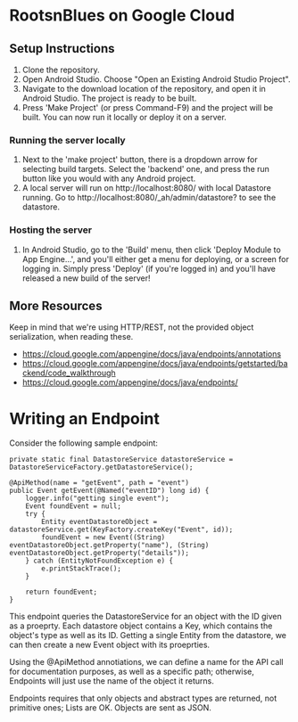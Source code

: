 # RootsnBlues on Google Cloud

## Setup Instructions

1. Clone the repository.
2. Open Android Studio. Choose "Open an Existing Android Studio Project".
3. Navigate to the download location of the repository, and open it in Android Studio. The project is ready to be built.
4. Press 'Make Project' (or press Command-F9) and the project will be built. You can now run it locally or deploy it on a server.


### Running the server locally

1. Next to the 'make project' button, there is a dropdown arrow for selecting build targets. Select the 'backend' one, and press the run button like you would with any Android project.
2. A local server will run on http://localhost:8080/ with local Datastore running. Go to http://localhost:8080/_ah/admin/datastore? to see the datastore.


### Hosting the server

1. In Android Studio, go to the 'Build' menu, then click 'Deploy Module to App Engine...', and you'll either get a menu for deploying, or a screen for logging in. Simply press 'Deploy' (if you're logged in) and you'll have released a new build of the server!


## More Resources
Keep in mind that we're using HTTP/REST, not the provided object serialization, when reading these.

* https://cloud.google.com/appengine/docs/java/endpoints/annotations
* https://cloud.google.com/appengine/docs/java/endpoints/getstarted/backend/code_walkthrough
* https://cloud.google.com/appengine/docs/java/endpoints/


# Writing an Endpoint

Consider the following sample endpoint:

    private static final DatastoreService datastoreService = DatastoreServiceFactory.getDatastoreService();

    @ApiMethod(name = "getEvent", path = "event")
    public Event getEvent(@Named("eventID") long id) {
        logger.info("getting single event");
        Event foundEvent = null;
        try {
            Entity eventDatastoreObject = datastoreService.get(KeyFactory.createKey("Event", id));
            foundEvent = new Event((String) eventDatastoreObject.getProperty("name"), (String) eventDatastoreObject.getProperty("details"));
        } catch (EntityNotFoundException e) {
            e.printStackTrace();
        }

        return foundEvent;
    }

This endpoint queries the DatastoreService for an object with the ID given as a proeprty. Each datastore object contains a Key, which contains the object's type as well as its ID. Getting a single Entity from the datastore, we can then create a new Event object with its proeprties.

Using the @ApiMethod annotiations, we can define a name for the API call for documentation purposes, as well as a specific path; otherwise, Endpoints will just use the name of the object it returns.

Endpoints requires that only objects and abstract types are returned, not primitive ones; Lists are OK. Objects are sent as JSON.
